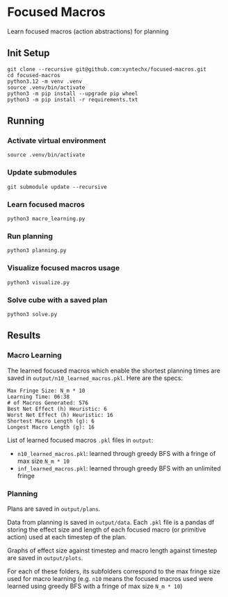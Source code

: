 # Focused Macros
Learn focused macros (action abstractions) for planning

## Init Setup

```
git clone --recursive git@github.com:xyntechx/focused-macros.git
cd focused-macros
python3.12 -m venv .venv
source .venv/bin/activate
python3 -m pip install --upgrade pip wheel
python3 -m pip install -r requirements.txt
```

## Running

### Activate virtual environment
```
source .venv/bin/activate
```

### Update submodules
```
git submodule update --recursive
```

### Learn focused macros
```
python3 macro_learning.py
```

### Run planning
```
python3 planning.py
```

### Visualize focused macros usage
```
python3 visualize.py
```

### Solve cube with a saved plan
```
python3 solve.py
```

## Results

### Macro Learning
The learned focused macros which enable the shortest planning times are saved in `output/n10_learned_macros.pkl`. Here are the specs:

```
Max Fringe Size: N_m * 10
Learning Time: 06:38
# of Macros Generated: 576
Best Net Effect (h) Heuristic: 6
Worst Net Effect (h) Heuristic: 16
Shortest Macro Length (g): 6
Longest Macro Length (g): 16
```

List of learned focused macros `.pkl` files in `output`:
- `n10_learned_macros.pkl`: learned through greedy BFS with a fringe of max size `N_m * 10`
- `inf_learned_macros.pkl`: learned through greedy BFS with an unlimited fringe

### Planning
Plans are saved in `output/plans`.

Data from planning is saved in `output/data`. Each `.pkl` file is a pandas df storing the effect size and length of each focused macro (or primitive action) used at each timestep of the plan.

Graphs of effect size against timestep and macro length against timestep are saved in `output/plots`.

For each of these folders, its subfolders correspond to the max fringe size used for macro learning (e.g. `n10` means the focused macros used were learned using greedy BFS with a fringe of max size `N_m * 10`)
